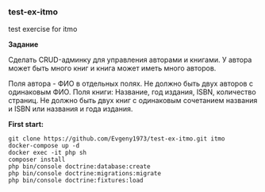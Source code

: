 ### test-ex-itmo
test exercise for itmo

**Задание**

Сделать CRUD-админку для управления авторами и книгами. У автора может быть много книг и книга может иметь много авторов.

Поля автора - ФИО в отдельных полях. Не должно быть двух авторов с одинаковым ФИО.
Поля книги: Название, год издания, ISBN, количество страниц. Не должно быть двух книг с одинаковым сочетанием названия и ISBN или названия и года издания.

**First start:**
```
git clone https://github.com/Evgeny1973/test-ex-itmo.git itmo
docker-compose up -d
docker exec -it php sh
composer install
php bin/console doctrine:database:create
php bin/console doctrine:migrations:migrate
php bin/console doctrine:fixtures:load
```


